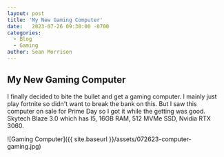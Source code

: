 ```yaml
---
layout: post
title: 'My New Gaming Computer'
date:   2023-07-26 09:30:00 -0700
categories:
  - Blog
  - Gaming
author: Sean Morrison
---
```


## My New Gaming Computer

I finally decided to bite the bullet and get a gaming computer. I mainly just play fortnite so didn't want to break the bank on this. But I saw this computer on sale for Prime Day so I got it while the getting was good. Skytech Blaze 3.0 which has I5, 16GB RAM, 512 MVMe SSD, Nvidia RTX 3060.

![Gaming Computer]({{ site.baseurl }}/assets/072623-computer-gaming.jpg)